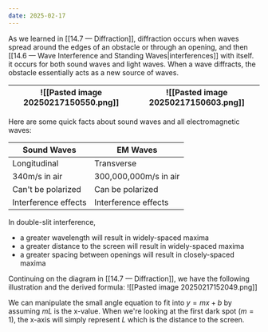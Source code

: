 ```yaml
---
date: 2025-02-17
---
```

As we learned in [[14.7 — Diffraction]], diffraction occurs when waves spread around the edges of an obstacle or through an opening, and then [[14.6 — Wave Interference and Standing Waves|interferences]] with itself. it occurs for both sound waves and light waves. When a wave diffracts, the obstacle essentially acts as a new source of waves.

| ![[Pasted image 20250217150550.png]] | ![[Pasted image 20250217150603.png]] |
| ------------------------------------ | ------------------------------------ |

Here are some quick facts about sound waves and all electromagnetic waves:

| Sound Waves          | EM Waves              |
| -------------------- | --------------------- |
| Longitudinal         | Transverse            |
| 340m/s in air        | 300,000,000m/s in air |
| Can't be polarized   | Can be polarized      |
| Interference effects | Interference effects  |
In double-slit interference,
- a greater wavelength will result in widely-spaced maxima
- a greater distance to the screen will result in widely-spaced maxima
- a greater spacing between openings will result in closely-spaced maxima

Continuing on the diagram in [[14.7 — Diffraction]], we have the following illustration and the derived formula:
![[Pasted image 20250217152049.png]]


We can manipulate the small angle equation to fit into $y = mx + b$ by assuming $mL$ is the x-value. When we're looking at the first dark spot ($m=1$), the x-axis will simply represent $L$ which is the distance to the screen. 

